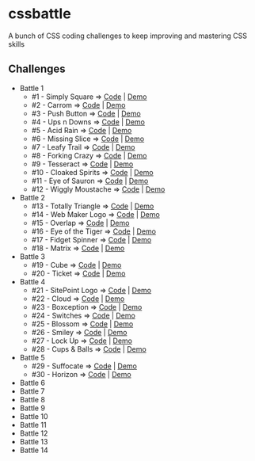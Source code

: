 # cssbattle

A bunch of CSS coding challenges to keep improving and mastering CSS skills

## Challenges

- Battle 1
  - #1 - Simply Square =>
    [Code](https://github.com/npranto/cssbattle/tree/main/battle-1/simply-square/index.html)
    |
    [Demo](https://cssbattle.pages.dev/battle-1/simply-square/)
  - #2 - Carrom =>
    [Code](https://github.com/npranto/cssbattle/tree/main/battle-1/carrom/index.html)
    |
    [Demo](https://cssbattle.pages.dev/battle-1/carrom/)
  - #3 - Push Button =>
    [Code](https://github.com/npranto/cssbattle/tree/main/battle-1/push-button/index.html)
    |
    [Demo](https://cssbattle.pages.dev/battle-1/push-button/)
  - #4 - Ups n Downs =>
    [Code](https://github.com/npranto/cssbattle/tree/main/battle-1/ups-n-downs/index.html)
    |
    [Demo](https://cssbattle.pages.dev/battle-1/ups-n-downs/)
  - #5 - Acid Rain =>
    [Code](https://github.com/npranto/cssbattle/tree/main/battle-1/acid-rain/index.html)
    |
    [Demo](https://cssbattle.pages.dev/battle-1/acid-rain/)
  - #6 - Missing Slice =>
    [Code](https://github.com/npranto/cssbattle/tree/main/battle-1/missing-slice/index.html)
    |
    [Demo](https://cssbattle.pages.dev/battle-1/missing-slice/)
  - #7 - Leafy Trail =>
    [Code](https://github.com/npranto/cssbattle/tree/main/battle-1/leafy-trail/index.html)
    |
    [Demo](https://cssbattle.pages.dev/battle-1/leafy-trail/)
  - #8 - Forking Crazy =>
    [Code](https://github.com/npranto/cssbattle/tree/main/battle-1/forking-crazy/index.html)
    |
    [Demo](https://cssbattle.pages.dev/battle-1/forking-crazy/)
  - #9 - Tesseract =>
    [Code](https://github.com/npranto/cssbattle/tree/main/battle-1/tesseract/index.html)
    |
    [Demo](https://cssbattle.pages.dev/battle-1/tesseract/)
  - #10 - Cloaked Spirits =>
    [Code](https://github.com/npranto/cssbattle/tree/main/battle-1/cloaked-spirits/index.html)
    |
    [Demo](https://cssbattle.pages.dev/battle-1/cloaked-spirits/)
  - #11 - Eye of Sauron =>
    [Code](https://github.com/npranto/cssbattle/tree/main/battle-1/eye-of-sauron/index.html)
    |
    [Demo](https://cssbattle.pages.dev/battle-1/eye-of-sauron/)
  - #12 - Wiggly Moustache =>
    [Code](https://github.com/npranto/cssbattle/tree/main/battle-1/wiggly-moustache/index.html)
    |
    [Demo](https://cssbattle.pages.dev/battle-1/wiggly-moustache/)
- Battle 2
  - #13 - Totally Triangle =>
    [Code](https://github.com/npranto/cssbattle/tree/main/battle-2/totally-triangle/index.html)
    |
    [Demo](https://cssbattle.pages.dev/battle-2/totally-triangle/)
  - #14 - Web Maker Logo =>
    [Code](https://github.com/npranto/cssbattle/tree/main/battle-2/web-maker-logo/index.html)
    |
    [Demo](https://cssbattle.pages.dev/battle-2/web-maker-logo/)
  - #15 - Overlap =>
    [Code](https://github.com/npranto/cssbattle/tree/main/battle-2/overlap/index.html)
    |
    [Demo](https://cssbattle.pages.dev/battle-2/overlap/)
  - #16 - Eye of the Tiger =>
    [Code](https://github.com/npranto/cssbattle/tree/main/battle-2/eye-of-the-tiger/index.html)
    |
    [Demo](https://cssbattle.pages.dev/battle-2/eye-of-the-tiger/)
  - #17 - Fidget Spinner =>
    [Code](https://github.com/npranto/cssbattle/tree/main/battle-2/fidget-spinner/index.html)
    |
    [Demo](https://cssbattle.pages.dev/battle-2/fidget-spinner/)
  - #18 - Matrix =>
    [Code](https://github.com/npranto/cssbattle/tree/main/battle-2/matrix/index.html)
    |
    [Demo](https://cssbattle.pages.dev/battle-2/matrix/)
- Battle 3
  - #19 - Cube =>
    [Code](https://github.com/npranto/cssbattle/tree/main/battle-3/cube/index.html)
    |
    [Demo](https://cssbattle.pages.dev/battle-3/cube/)
  - #20 - Ticket =>
    [Code](https://github.com/npranto/cssbattle/tree/main/battle-3/ticket/index.html)
    |
    [Demo](https://cssbattle.pages.dev/battle-3/ticket/)
- Battle 4
  - #21 - SitePoint Logo =>
    [Code](https://github.com/npranto/cssbattle/tree/main/battle-4/sitepoint-logo/index.html)
    |
    [Demo](https://cssbattle.pages.dev/battle-4/sitepoint-logo/)
  - #22 - Cloud =>
    [Code](https://github.com/npranto/cssbattle/tree/main/battle-4/cloud/index.html)
    |
    [Demo](https://cssbattle.pages.dev/battle-4/cloud/)
  - #23 - Boxception =>
    [Code](https://github.com/npranto/cssbattle/tree/main/battle-4/boxception/index.html)
    |
    [Demo](https://cssbattle.pages.dev/battle-4/boxception/)
  - #24 - Switches =>
    [Code](https://github.com/npranto/cssbattle/tree/main/battle-4/switches/index.html)
    |
    [Demo](https://cssbattle.pages.dev/battle-4/switches/)
  - #25 - Blossom =>
    [Code](https://github.com/npranto/cssbattle/tree/main/battle-4/blossom/index.html)
    |
    [Demo](https://cssbattle.pages.dev/battle-4/blossom/)
  - #26 - Smiley =>
    [Code](https://github.com/npranto/cssbattle/tree/main/battle-4/smiley/index.html)
    |
    [Demo](https://cssbattle.pages.dev/battle-4/smiley/)
  - #27 - Lock Up =>
    [Code](https://github.com/npranto/cssbattle/tree/main/battle-4/lock-up/index.html)
    |
    [Demo](https://cssbattle.pages.dev/battle-4/lock-up/)
  - #28 - Cups & Balls =>
    [Code](https://github.com/npranto/cssbattle/tree/main/battle-4/cups-and-balls/index.html)
    |
    [Demo](https://cssbattle.pages.dev/battle-4/cups-and-balls/)
- Battle 5
  - #29 - Suffocate =>
    [Code](https://github.com/npranto/cssbattle/tree/main/battle-5/suffocate/index.html)
    |
    [Demo](https://cssbattle.pages.dev/battle-5/suffocate/)
  - #30 - Horizon =>
    [Code](https://github.com/npranto/cssbattle/tree/main/battle-5/horizon/index.html)
    |
    [Demo](https://cssbattle.pages.dev/battle-5/horizon/)
- Battle 6
- Battle 7
- Battle 8
- Battle 9
- Battle 10
- Battle 11
- Battle 12
- Battle 13
- Battle 14
